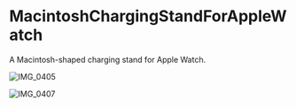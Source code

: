 # MacintoshChargingStandForAppleWatch
A Macintosh-shaped charging stand for Apple Watch.

![IMG_0405](https://github.com/diyanqi/MacintoshChargingStandForAppleWatch/assets/60802943/8e8093ba-84a5-4108-8e66-8f001ceda2d0)

![IMG_0407](https://github.com/diyanqi/MacintoshChargingStandForAppleWatch/assets/60802943/15c17d22-eebc-4d66-9969-15c2491bc5ee)
